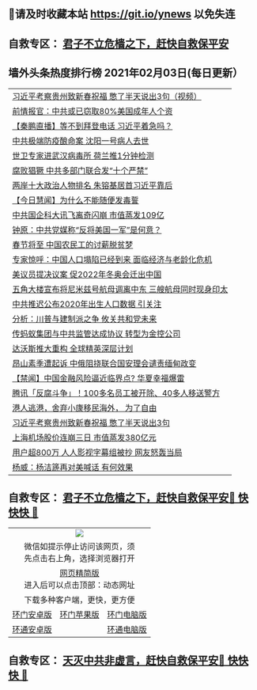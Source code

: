 ## 📩请及时收藏本站 https://git.io/ynews 以免失连</a>
## 自救专区： [君子不立危樯之下，赶快自救保平安 ](https://github.com/pwgy/td/blob/master/README.md)

## 墙外头条热度排行榜 2021年02月03日(每日更新）

 <table>
<tr><td colspan="2" align="left"><a href="https://xpzkndbkq.azureedge.net/?name=c1302437&key=qfahckuvbefdvfja&from=gy2">习近平考察贵州致新春祝福  憋了半天说出3句（视频）</a></td></tr>
<tr><td colspan="2" align="left"><a href="https://xpzkndbkq.azureedge.net/?name=c1302439&key=qfahckuvbefdvfja&from=gy2">前情报官：中共或已窃取80%美国成年人个资</a></td></tr>
<tr><td colspan="2" align="left"><a href="https://xpzkndbkq.azureedge.net/?name=c1302496&key=qfahckuvbefdvfja&from=gy2">【秦鹏直播】等不到拜登电话 习近平着急吗？</a></td></tr>
<tr><td colspan="2" align="left"><a href="https://xpzkndbkq.azureedge.net/?name=c1302491&key=qfahckuvbefdvfja&from=gy2">中共极端防疫酿命案 沈阳一号病人去世</a></td></tr>
<tr><td colspan="2" align="left"><a href="https://xpzkndbkq.azureedge.net/?name=c1302395&key=qfahckuvbefdvfja&from=gy2">世卫专家进武汉病毒所 荷兰推1分钟检测</a></td></tr>
<tr><td colspan="2" align="left"><a href="https://xpzkndbkq.azureedge.net/?name=c1302454&key=qfahckuvbefdvfja&from=gy2">腐败猖獗 中共多部门联合发“十个严禁”</a></td></tr>
<tr><td colspan="2" align="left"><a href="https://xpzkndbkq.azureedge.net/?name=c1302402&key=qfahckuvbefdvfja&from=gy2">两岸十大政治人物排名 朱镕基居首习近平靠后</a></td></tr>
<tr><td colspan="2" align="left"><a href="https://xpzkndbkq.azureedge.net/?name=c1302456&key=qfahckuvbefdvfja&from=gy2">【今日慧闻】为什么不能随便发毒誓</a></td></tr>
<tr><td colspan="2" align="left"><a href="https://xpzkndbkq.azureedge.net/?name=c1302455&key=qfahckuvbefdvfja&from=gy2">中共国企科大讯飞离奇闪崩 市值蒸发109亿</a></td></tr>
<tr><td colspan="2" align="left"><a href="https://xpzkndbkq.azureedge.net/?name=c1302458&key=qfahckuvbefdvfja&from=gy2">钟原：中共党媒称“反将美国一军”是何意？</a></td></tr>
<tr><td colspan="2" align="left"><a href="https://xpzkndbkq.azureedge.net/?name=c1302433&key=qfahckuvbefdvfja&from=gy2">春节将至 中国农民工的讨薪脱贫梦</a></td></tr>
<tr><td colspan="2" align="left"><a href="https://xpzkndbkq.azureedge.net/?name=c1302414&key=qfahckuvbefdvfja&from=gy2">专家惊呼：中国人口塌陷已经到来 面临经济与老龄化危机</a></td></tr>
<tr><td colspan="2" align="left"><a href="https://xpzkndbkq.azureedge.net/?name=c1302424&key=qfahckuvbefdvfja&from=gy2">美议员提决议案 促2022年冬奥会迁出中国</a></td></tr>
<tr><td colspan="2" align="left"><a href="https://xpzkndbkq.azureedge.net/?name=c1302431&key=qfahckuvbefdvfja&from=gy2">五角大楼宣布将尼米兹号航母调离中东 三艘航母同时现身印太</a></td></tr>
<tr><td colspan="2" align="left"><a href="https://xpzkndbkq.azureedge.net/?name=c1302403&key=qfahckuvbefdvfja&from=gy2">中共推迟公布2020年出生人口数据 引关注</a></td></tr>
<tr><td colspan="2" align="left"><a href="https://xpzkndbkq.azureedge.net/?name=c1302447&key=qfahckuvbefdvfja&from=gy2">分析：川普与建制派之争 攸关共和党未来</a></td></tr>
<tr><td colspan="2" align="left"><a href="https://xpzkndbkq.azureedge.net/?name=c1302409&key=qfahckuvbefdvfja&from=gy2">传蚂蚁集团与中共监管达成协议 转型为金控公司</a></td></tr>
<tr><td colspan="2" align="left"><a href="https://xpzkndbkq.azureedge.net/?name=c1302487&key=qfahckuvbefdvfja&from=gy2">达沃斯推大重构 全球精英深层计划</a></td></tr>
<tr><td colspan="2" align="left"><a href="https://xpzkndbkq.azureedge.net/?name=c1302430&key=qfahckuvbefdvfja&from=gy2">昂山素季遭起诉 中俄阻挠联合国安理会谴责缅甸政变</a></td></tr>
<tr><td colspan="2" align="left"><a href="https://xpzkndbkq.azureedge.net/?name=c1302396&key=qfahckuvbefdvfja&from=gy2">【禁闻】中国金融风险逼近临界点? 华夏幸福爆雷</a></td></tr>
<tr><td colspan="2" align="left"><a href="https://xpzkndbkq.azureedge.net/?name=c1302446&key=qfahckuvbefdvfja&from=gy2">腾讯「反腐斗争」！100多名员工被开除、40多人移送警方</a></td></tr>
<tr><td colspan="2" align="left"><a href="https://xpzkndbkq.azureedge.net/?name=c1302432&key=qfahckuvbefdvfja&from=gy2">港人逃港，舍弃小康移民海外， 为了自由</a></td></tr>
<tr><td colspan="2" align="left"><a href="https://xpzkndbkq.azureedge.net/?name=c1302472&key=qfahckuvbefdvfja&from=gy2">习近平考察贵州致新春祝福 憋了半天说出3句</a></td></tr>
<tr><td colspan="2" align="left"><a href="https://xpzkndbkq.azureedge.net/?name=c1302450&key=qfahckuvbefdvfja&from=gy2">上海机场股价连崩三日 市值蒸发380亿元</a></td></tr>
<tr><td colspan="2" align="left"><a href="https://xpzkndbkq.azureedge.net/?name=c1302490&key=qfahckuvbefdvfja&from=gy2">用户超800万 人人影视字幕组被抄 网友怒轰当局</a></td></tr>
<tr><td colspan="2" align="left"><a href="https://xpzkndbkq.azureedge.net/?name=c1302426&key=qfahckuvbefdvfja&from=gy2">杨威：杨洁篪再对美喊话 有何效果</a></td></tr>

</table>


 ## 自救专区： [君子不立危樯之下，赶快自救保平安🍎 快快快 📩](https://github.com/pwgy/td/blob/master/README.md)
 
<table>
  <tr>
    <td colspan="3" align="center"><img src="https://cdn.jsdelivr.net/gh/opipe/up/oGate65.jpg"/></td>
  </tr>
  <tr>
    <td colspan="3" align="center">微信如提示停止访问该网页，须<br/>先点击右上角，选择浏览器打开</td>
  <tr>
  <tr>
    <td colspan="3" align="center"><a href="https://gitcdn.xyz/cdn/otiny/up/master/show005.htm">网页精简版</a><br/>进入后可以点击顶部：动态网址</td>
  </tr>
  <tr>
    <td colspan="3" align="center">下载多种客户端，更快，更方便</td>
  <tr>
  <tr>
    <td align="center"><a href="https://cdn.jsdelivr.net/gh/opipe/up/oGatea.apk">环门安卓版</a></td>
    <td align="center"><a href="https://x.co/odisk">环门苹果版</a></td>
    <td align="center"><a href="https://cdn.jsdelivr.net/gh/opipe/up/oGate.zip">环门电脑版</a></td>
  </tr>
  <tr>
    <td align="center"><a href="https://cdn.jsdelivr.net/gh/opipe/up/oPipe.apk">环通安卓版</a></td>
    <td align="center"></td>
    <td align="center"><a href="https://raw.githubusercontent.com/opipe/up/master/oPipe.zip">环通电脑版</a></td>
  </tr>
  
</table>


 ## 自救专区： [天灭中共非虚言，赶快自救保平安🍎 快快快 📩](https://github.com/pwgy/td/blob/master/README.md)
